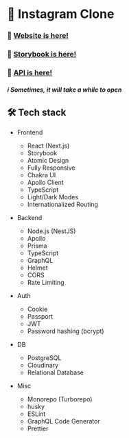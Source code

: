# 📸 Instagram Clone
### 🥳 [Website is here!](https://app.instagram-clone.net/)
### 📓 [Storybook is here!](https://app.instagram-clone.net/storybook/)
### 🚀 [API is here!](https://studio.apollographql.com/public/Instagram-Clone-b7jzle/home?variant=current)
##### ℹ️ Sometimes, it will take a while to open
## 🛠️ Tech stack

- Frontend
  - React (Next.js)
  - Storybook
  - Atomic Design
  - Fully Responsive
  - Chakra UI
  - Apollo Client
  - TypeScript
  - Light/Dark Modes
  - Internationalized Routing

- Backend
  - Node.js (NestJS)
  - Apollo
  - Prisma
  - TypeScript
  - GraphQL
  - Helmet
  - CORS
  - Rate Limiting

- Auth
  - Cookie
  - Passport
  - JWT
  - Password hashing (bcrypt)

- DB
  - PostgreSQL
  - Cloudinary
  - Relational Database

- Misc
  - Monorepo (Turborepo)
  - husky
  - ESLint
  - GraphQL Code Generator
  - Prettier
